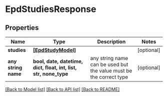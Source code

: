 # EpdStudiesResponse


## Properties
Name | Type | Description | Notes
------------ | ------------- | ------------- | -------------
**studies** | [**[EpdStudyModel]**](EpdStudyModel.md) |  | [optional] 
**any string name** | **bool, date, datetime, dict, float, int, list, str, none_type** | any string name can be used but the value must be the correct type | [optional]

[[Back to Model list]](../README.md#documentation-for-models) [[Back to API list]](../README.md#documentation-for-api-endpoints) [[Back to README]](../README.md)


